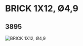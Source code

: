 # BRICK 1X12, Ø4,9
## 3895
![BRICK 1X12, Ø4,9](https://lc-www-live-s.legocdn.com/media/bricks/5/2/389501.jpg)